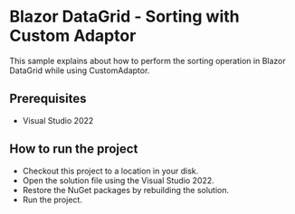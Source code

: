 # Blazor DataGrid - Sorting with Custom Adaptor

This sample explains about how to perform the sorting operation in Blazor DataGrid while using CustomAdaptor.

## Prerequisites

* Visual Studio 2022

## How to run the project

* Checkout this project to a location in your disk.
* Open the solution file using the Visual Studio 2022.
* Restore the NuGet packages by rebuilding the solution.
* Run the project.